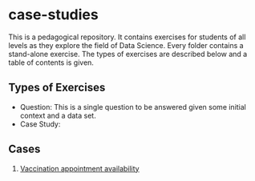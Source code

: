 # case-studies
This is a pedagogical repository. It contains exercises for students of all levels as they explore the field of Data Science.
Every folder contains a stand-alone exercise. The types of exercises are described below and a table of contents is given.

## Types of Exercises
* Question: This is a single question to be answered given some initial context and a data set.
* Case Study: 

## Cases
1. [Vaccination appointment availability](https://github.com/UVADS/case-studies/tree/main/vaccine-location)
